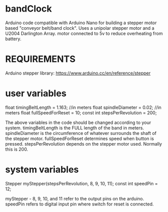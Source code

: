 # bandClock
Arduino code compatible with Arduino Nano for building a stepper motor based "conveyor belt/band clock".
Uses a unipolar stepper motor and a U2004 Darlington Array.
motor connected to 5v to reduce overheating from battery.

# REQUIREMENTS
Arduino stepper library:
https://www.arduino.cc/en/reference/stepper

# user variables
float timingBeltLength = 1.163; //in meters
float spindleDiameter = 0.02; //in meters
float fullSpeedForReset = 10;
const int stepsPerRevolution = 200;

The above variables in the code should be changed according to your system.
timingBeltLength is the FULL length of the band in meters.
spindleDiameter is the circumference of whatever surrounds the shaft of the stepper motor.
fullSpeedForReset determines speed when button is pressed.
stepsPerRevolution depends on the stepper motor used. Normally this is 200.

# system variables

Stepper myStepper(stepsPerRevolution, 8, 9, 10, 11);
const int speedPin = 12;

myStepper - 8, 9, 10, and 11 refer to the output pins on the arduino.
speedPin refers to digital input pin where switch for reset is connected.
